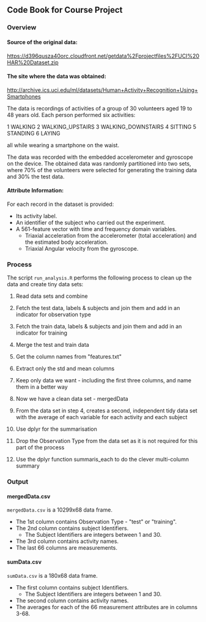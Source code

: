 ## Code Book for Course Project

### Overview

#### Source of the original data:
https://d396qusza40orc.cloudfront.net/getdata%2Fprojectfiles%2FUCI%20HAR%20Dataset.zip

#### The site where the data was obtained:
http://archive.ics.uci.edu/ml/datasets/Human+Activity+Recognition+Using+Smartphones

The data is recordings of activities of a group of 30 volunteers aged 19 to 48 
years old. Each person performed six activities:

1 WALKING
2 WALKING_UPSTAIRS
3 WALKING_DOWNSTAIRS
4 SITTING
5 STANDING
6 LAYING

all while wearing a smartphone on the waist.

The data was recorded with the embedded accelerometer and gyroscope on the 
device. The obtained data was randomly partitioned into two sets, where 70% of 
the volunteers were selected for generating the training data and 30% the test 
data. 

#### Attribute Information:

For each record in the dataset is provided: 

- Its activity label. 
- An identifier of the subject who carried out the experiment.
- A 561-feature vector with time and frequency domain variables. 
    - Triaxial acceleration from the accelerometer (total acceleration) and the 
        estimated body acceleration. 
    - Triaxial Angular velocity from the gyroscope. 


### Process

The script `run_analysis.R` performs the following process to clean up the data
and create tiny data sets:

1.  Read data sets and combine

2.  Fetch the test data, labels & subjects and join them
    and add in an indicator for observation type

3.  Fetch the train data, labels & subjects and join them
    and add in an indicator for training

4.  Merge the test and train data

5.  Get the column names from "features.txt"
    
6.  Extract only the std and mean columns

7.  Keep only data we want - including the first three columns, and name  
    them in a better way 

8.  Now we have a clean data set - mergedData

9.  From the data set in step 4, creates a second, independent tidy data 
    set with the average of each variable for each activity and each subject
    
10. Use dplyr for the summarisation
    
11. Drop the Observation Type from the data set as it is not required for 
    this part of the process

12. Use the dplyr function summaris_each to do the clever multi-column summary


### Output

#### mergedData.csv

`mergedData.csv` is a 10299x68 data frame.

- The 1st column contains Observation Type - "test" or "training".
- The 2nd column contains subject Identifiers.
    - The Subject Identifiers are integers between 1 and 30.
- The 3rd column contains activity names.
- The last 66 columns are measurements.

#### sumData.csv

`sumData.csv` is a 180x68 data frame.

- The first column contains subject Identifiers.
    - The Subject Identifiers are integers between 1 and 30.
- The second column contains activity names.
- The averages for each of the 66 measurement attributes are in columns 3-68.
